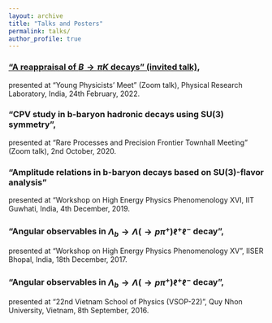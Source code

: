 ```yaml
---
layout: archive
title: "Talks and Posters"
permalink: talks/
author_profile: true
---
```



### [“A reappraisal of $B \to \pi K$ decays” (invited talk)](https://drive.google.com/file/d/1TgGblPtLa_7zY6eSQSwzuSHTUtRHfQvg/view?usp=sharing), 
presented at “Young Physicists’ Meet” (Zoom talk), Physical Research Laboratory, India, 24th February, 2022.

### “CPV study in b-baryon hadronic decays using SU(3) symmetry”, 
presented at “Rare Processes and Precision Frontier Townhall Meeting” (Zoom talk), 2nd October, 2020.

### “Amplitude relations in b-baryon decays based on SU(3)-flavor analysis” 
presented at “Workshop on High Energy Physics Phenomenology XVI, IIT Guwhati,
India, 4th December, 2019.

### “Angular observables in $\Lambda_{b} \to \Lambda(\to p \pi^{+}) \ell^{+} \ell^{-}$ decay”, 
presented at “Workshop on High Energy Physics Phenomenology XV”, IISER Bhopal, India, 18th December, 2017.

### “Angular observables in $\Lambda_{b} \to \Lambda(\to p \pi^{+}) \ell^{+} \ell^{-}$ decay”, 
presented at “22nd Vietnam School of Physics (VSOP-22)”, Quy Nhon University, Vietnam, 8th September, 2016.

